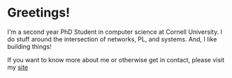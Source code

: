 # Greetings!
I'm a second year PhD Student in computer science at Cornell University. I do stuff around the intersection of networks, PL, and systems. And, I like building things!

If you want to know more about me or otherwise get in contact, please visit my [site](https://griffinberlste.in)
